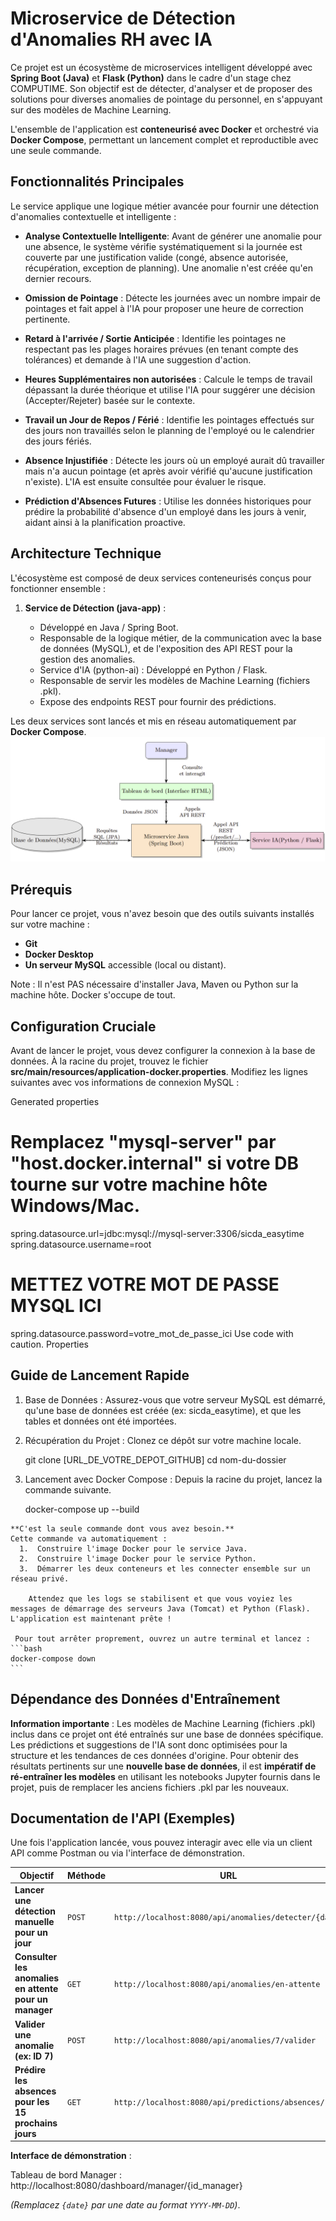 # Microservice de Détection d'Anomalies RH avec IA


Ce projet est un écosystème de microservices intelligent développé avec **Spring Boot (Java)** et **Flask (Python)** dans le cadre d'un stage chez COMPUTIME. Son objectif est de détecter, d'analyser et de proposer des solutions pour diverses anomalies de pointage du personnel, en s'appuyant sur des modèles de Machine Learning.

L'ensemble de l'application est **conteneurisé avec Docker** et orchestré via **Docker Compose**, permettant un lancement complet et reproductible avec une seule commande.


## Fonctionnalités Principales

Le service applique une logique métier avancée pour fournir une détection d'anomalies contextuelle et intelligente :

*  **Analyse Contextuelle Intelligente**: Avant de générer une anomalie pour une absence, le système vérifie systématiquement si la journée est couverte par une justification valide (congé, absence autorisée, récupération, exception de planning). Une anomalie n'est créée qu'en dernier recours.

*  **Omission de Pointage** : Détecte les journées avec un nombre impair de pointages et fait appel à l'IA pour proposer une heure de correction pertinente.

*  **Retard à l'arrivée / Sortie Anticipée** : Identifie les pointages ne respectant pas les plages horaires prévues (en tenant compte des tolérances) et demande à l'IA une suggestion d'action.

*  **Heures Supplémentaires non autorisées** : Calcule le temps de travail dépassant la durée théorique et utilise l'IA pour suggérer une décision (Accepter/Rejeter) basée sur le contexte.

*  **Travail un Jour de Repos / Férié** : Identifie les pointages effectués sur des jours non travaillés selon le planning de l'employé ou le calendrier des jours fériés.

*  **Absence Injustifiée** : Détecte les jours où un employé aurait dû travailler mais n'a aucun pointage (et après avoir vérifié qu'aucune justification n'existe). L'IA est ensuite consultée pour évaluer le risque.

*  **Prédiction d'Absences Futures** : Utilise les données historiques pour prédire la probabilité d'absence d'un employé dans les jours à venir, aidant ainsi à la planification proactive.


## Architecture Technique

L'écosystème est composé de deux services conteneurisés conçus pour fonctionner ensemble :

1. **Service de Détection (java-app)** : 

   * Développé en Java / Spring Boot. 
   * Responsable de la logique métier, de la communication avec la base de données (MySQL), et de l'exposition des API REST pour la gestion des anomalies.
   * Service d'IA (python-ai) : Développé en Python / Flask. 
   * Responsable de servir les modèles de Machine Learning (fichiers .pkl). 
   * Expose des endpoints REST pour fournir des prédictions.

Les deux services sont lancés et mis en réseau automatiquement par **Docker Compose**.
![alt text](./docs/images/architectureee.png)


## Prérequis

Pour lancer ce projet, vous n'avez besoin que des outils suivants installés sur votre machine :

  * **Git**
  * **Docker Desktop**
  * **Un serveur MySQL** accessible (local ou distant).

Note : Il n'est PAS nécessaire d'installer Java, Maven ou Python sur la machine hôte. Docker s'occupe de tout.


## Configuration Cruciale

Avant de lancer le projet, vous devez configurer la connexion à la base de données.
À la racine du projet, trouvez le fichier **src/main/resources/application-docker.properties**.
Modifiez les lignes suivantes avec vos informations de connexion MySQL :

Generated properties

# Remplacez "mysql-server" par "host.docker.internal" si votre DB tourne sur votre machine hôte Windows/Mac.
spring.datasource.url=jdbc:mysql://mysql-server:3306/sicda_easytime
spring.datasource.username=root

# METTEZ VOTRE MOT DE PASSE MYSQL ICI
spring.datasource.password=votre_mot_de_passe_ici
Use code with caution.
Properties

## Guide de Lancement Rapide

  1. Base de Données : Assurez-vous que votre serveur MySQL est démarré, qu'une base de données est créée (ex: sicda_easytime), et que les tables et données ont été importées.

  2. Récupération du Projet : Clonez ce dépôt sur votre machine locale.

     git clone [URL_DE_VOTRE_DEPOT_GITHUB]
     cd nom-du-dossier

  3. Lancement avec Docker Compose : Depuis la racine du projet, lancez la commande suivante.

     docker-compose up --build

    **C'est la seule commande dont vous avez besoin.**
    Cette commande va automatiquement :
      1.  Construire l'image Docker pour le service Java.
      2.  Construire l'image Docker pour le service Python.
      3.  Démarrer les deux conteneurs et les connecter ensemble sur un réseau privé.

        Attendez que les logs se stabilisent et que vous voyiez les messages de démarrage des serveurs Java (Tomcat) et Python (Flask). L'application est maintenant prête !

     Pour tout arrêter proprement, ouvrez un autre terminal et lancez :
    ```bash
    docker-compose down
    ```


## Dépendance des Données d'Entraînement


**Information importante** : Les modèles de Machine Learning (fichiers .pkl) inclus dans ce projet ont été entraînés sur une base de données spécifique.
Les prédictions et suggestions de l'IA sont donc optimisées pour la structure et les tendances de ces données d'origine.
Pour obtenir des résultats pertinents sur une **nouvelle base de données**, il est **impératif de ré-entraîner les modèles** en utilisant les notebooks Jupyter fournis dans le projet, puis de remplacer les anciens fichiers .pkl par les nouveaux.


## Documentation de l'API (Exemples)


Une fois l'application lancée, vous pouvez interagir avec elle via un client API comme Postman ou via l'interface de démonstration.

| Objectif                                      | Méthode | URL                                                      |
| --------------------------------------------- | ------- | -------------------------------------------------------- |
| **Lancer une détection manuelle pour un jour**    | `POST`  | `http://localhost:8080/api/anomalies/detecter/{date}`      |
| **Consulter les anomalies en attente pour un manager**          | `GET`   | `http://localhost:8080/api/anomalies/en-attente`           |
| **Valider une anomalie (ex: ID 7)**             | `POST`  | `http://localhost:8080/api/anomalies/7/valider`            |
| **Prédire les absences pour les 15 prochains jours** | `GET`   | `http://localhost:8080/api/predictions/absences/15`        |

**Interface de démonstration** :

Tableau de bord Manager : http://localhost:8080/dashboard/manager/{id_manager}

*(Remplacez `{date}` par une date au format `YYYY-MM-DD`)*.